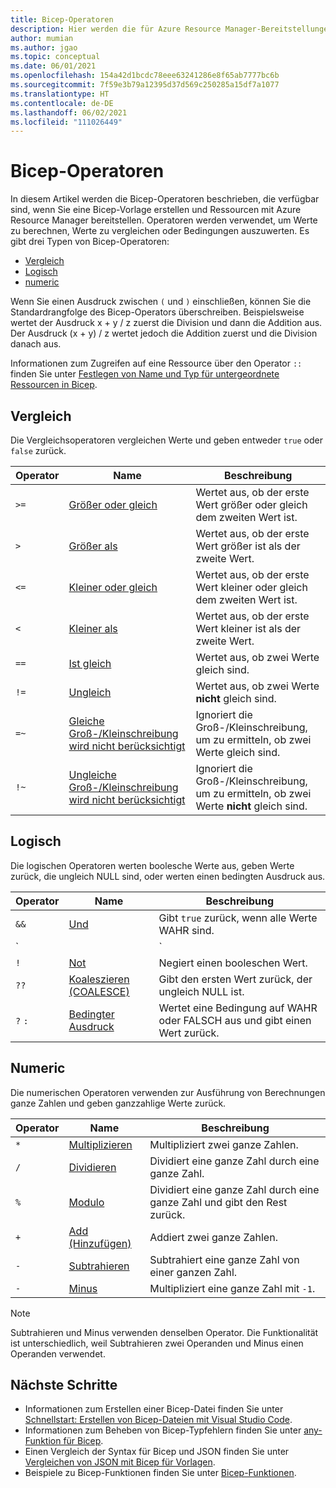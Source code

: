 ```yaml
---
title: Bicep-Operatoren
description: Hier werden die für Azure Resource Manager-Bereitstellungen verfügbaren Bicep-Operatoren beschrieben.
author: mumian
ms.author: jgao
ms.topic: conceptual
ms.date: 06/01/2021
ms.openlocfilehash: 154a42d1bcdc78eee63241286e8f65ab7777bc6b
ms.sourcegitcommit: 7f59e3b79a12395d37d569c250285a15df7a1077
ms.translationtype: HT
ms.contentlocale: de-DE
ms.lasthandoff: 06/02/2021
ms.locfileid: "111026449"
---
```

# <a name="bicep-operators"></a>Bicep-Operatoren

In diesem Artikel werden die Bicep-Operatoren beschrieben, die verfügbar sind, wenn Sie eine Bicep-Vorlage erstellen und Ressourcen mit Azure Resource Manager bereitstellen. Operatoren werden verwendet, um Werte zu berechnen, Werte zu vergleichen oder Bedingungen auszuwerten. Es gibt drei Typen von Bicep-Operatoren:

- [Vergleich](#comparison)
- [Logisch](#logical)
- [numeric](#numeric)

Wenn Sie einen Ausdruck zwischen `(` und `)` einschließen, können Sie die Standardrangfolge des Bicep-Operators überschreiben. Beispielsweise wertet der Ausdruck x + y / z zuerst die Division und dann die Addition aus. Der Ausdruck (x + y) / z wertet jedoch die Addition zuerst und die Division danach aus.

Informationen zum Zugreifen auf eine Ressource über den Operator `::` finden Sie unter [Festlegen von Name und Typ für untergeordnete Ressourcen in Bicep](child-resource-name-type.md).

## <a name="comparison"></a>Vergleich

Die Vergleichsoperatoren vergleichen Werte und geben entweder `true` oder `false` zurück.

| Operator | Name | Beschreibung |
| ---- | ---- | ---- |
| `>=` | [Größer oder gleich](./operators-comparison.md#greater-than-or-equal-) | Wertet aus, ob der erste Wert größer oder gleich dem zweiten Wert ist. |
| `>`  | [Größer als](./operators-comparison.md#greater-than-) | Wertet aus, ob der erste Wert größer ist als der zweite Wert. |
| `<=` | [Kleiner oder gleich](./operators-comparison.md#less-than-or-equal-) | Wertet aus, ob der erste Wert kleiner oder gleich dem zweiten Wert ist. |
| `<`  | [Kleiner als](./operators-comparison.md#less-than-) | Wertet aus, ob der erste Wert kleiner ist als der zweite Wert. |
| `==` | [Ist gleich](./operators-comparison.md#equals-) | Wertet aus, ob zwei Werte gleich sind. |
| `!=` | [Ungleich](./operators-comparison.md#not-equal-) | Wertet aus, ob zwei Werte **nicht** gleich sind. |
| `=~` | [Gleiche Groß-/Kleinschreibung wird nicht berücksichtigt](./operators-comparison.md#equal-case-insensitive-) | Ignoriert die Groß-/Kleinschreibung, um zu ermitteln, ob zwei Werte gleich sind. |
| `!~` | [Ungleiche Groß-/Kleinschreibung wird nicht berücksichtigt](./operators-comparison.md#not-equal-case-insensitive-) | Ignoriert die Groß-/Kleinschreibung, um zu ermitteln, ob zwei Werte **nicht** gleich sind. |

## <a name="logical"></a>Logisch

Die logischen Operatoren werten boolesche Werte aus, geben Werte zurück, die ungleich NULL sind, oder werten einen bedingten Ausdruck aus.

| Operator | Name | Beschreibung |
| ---- | ---- | ---- |
| `&&` | [Und](./operators-logical.md#and-) | Gibt `true` zurück, wenn alle Werte WAHR sind. |
| `||`| [Oder](./operators-logical.md#or-) | Gibt `true` zurück, wenn einer der beiden Werte WAHR ist. |
| `!` | [Not](./operators-logical.md#not-) | Negiert einen booleschen Wert. |
| `??` | [Koaleszieren (COALESCE)](./operators-logical.md#coalesce-) | Gibt den ersten Wert zurück, der ungleich NULL ist. |
| `?` `:` | [Bedingter Ausdruck](./operators-logical.md#conditional-expression--) | Wertet eine Bedingung auf WAHR oder FALSCH aus und gibt einen Wert zurück. |

## <a name="numeric"></a>Numeric

Die numerischen Operatoren verwenden zur Ausführung von Berechnungen ganze Zahlen und geben ganzzahlige Werte zurück.

| Operator | Name | Beschreibung |
| ---- | ---- | ---- |
| `*` | [Multiplizieren](./operators-numeric.md#multiply-) | Multipliziert zwei ganze Zahlen. |
| `/` | [Dividieren](./operators-numeric.md#divide-) | Dividiert eine ganze Zahl durch eine ganze Zahl. |
| `%` | [Modulo](./operators-numeric.md#modulo-) | Dividiert eine ganze Zahl durch eine ganze Zahl und gibt den Rest zurück. |
| `+` | [Add (Hinzufügen)](./operators-numeric.md#add-) | Addiert zwei ganze Zahlen. |
| `-` | [Subtrahieren](./operators-numeric.md#subtract--) | Subtrahiert eine ganze Zahl von einer ganzen Zahl. |
| `-` | [Minus](./operators-numeric.md#minus--) | Multipliziert eine ganze Zahl mit `-1`. |

> [!NOTE]
> Subtrahieren und Minus verwenden denselben Operator. Die Funktionalität ist unterschiedlich, weil Subtrahieren zwei Operanden und Minus einen Operanden verwendet.

## <a name="next-steps"></a>Nächste Schritte

- Informationen zum Erstellen einer Bicep-Datei finden Sie unter [Schnellstart: Erstellen von Bicep-Dateien mit Visual Studio Code](./quickstart-create-bicep-use-visual-studio-code.md).
- Informationen zum Beheben von Bicep-Typfehlern finden Sie unter [any-Funktion für Bicep](./bicep-functions-any.md).
- Einen Vergleich der Syntax für Bicep und JSON finden Sie unter [Vergleichen von JSON mit Bicep für Vorlagen](./compare-template-syntax.md).
- Beispiele zu Bicep-Funktionen finden Sie unter [Bicep-Funktionen](./bicep-functions.md).

